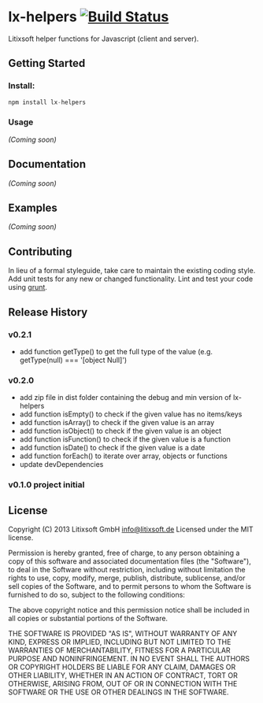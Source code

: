 # lx-helpers [![Build Status](https://travis-ci.org/litixsoft/lx-helpers.png?branch=master)](https://travis-ci.org/litixsoft/lx-helpers)

Litixsoft helper functions for Javascript (client and server).

## Getting Started

### Install:

```javascript
npm install lx-helpers
```

### Usage
_(Coming soon)_

## Documentation
_(Coming soon)_

## Examples
_(Coming soon)_

## Contributing
In lieu of a formal styleguide, take care to maintain the existing coding style. Add unit tests for any new or changed functionality. Lint and test your code using [grunt](http://gruntjs.com/).

## Release History

### v0.2.1
* add function getType() to get the full type of the value (e.g. getType(null) === '[object Null]')

### v0.2.0
* add zip file in dist folder containing the debug and min version of lx-helpers
* add function isEmpty() to check if the given value has no items/keys
* add function isArray() to check if the given value is an array
* add function isObject() to check if the given value is an object
* add function isFunction() to check if the given value is a function
* add function isDate() to check if the given value is a date
* add function forEach() to iterate over array, objects or functions
* update devDependencies

### v0.1.0 project initial

## License
Copyright (C) 2013 Litixsoft GmbH <info@litixsoft.de>
Licensed under the MIT license.

Permission is hereby granted, free of charge, to any person obtaining a copy
of this software and associated documentation files (the "Software"), to deal
in the Software without restriction, including without limitation the rights
to use, copy, modify, merge, publish, distribute, sublicense, and/or sell
copies of the Software, and to permit persons to whom the Software is
furnished to do so, subject to the following conditions:

The above copyright notice and this permission notice shall be included in
all copies or substantial portions of the Software.

THE SOFTWARE IS PROVIDED "AS IS", WITHOUT WARRANTY OF ANY KIND, EXPRESS OR
IMPLIED, INCLUDING BUT NOT LIMITED TO THE WARRANTIES OF MERCHANTABILITY,
FITNESS FOR A PARTICULAR PURPOSE AND NONINFRINGEMENT. IN NO EVENT SHALL THE
AUTHORS OR COPYRIGHT HOLDERS BE LIABLE FOR ANY CLAIM, DAMAGES OR OTHER
LIABILITY, WHETHER IN AN ACTION OF CONTRACT, TORT OR OTHERWISE, ARISING FROM,
OUT OF OR IN CONNECTION WITH THE SOFTWARE OR THE USE OR OTHER DEALINGS IN
THE SOFTWARE.